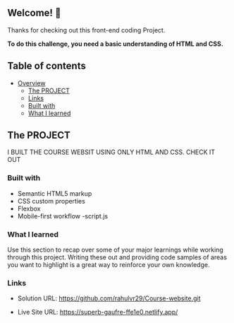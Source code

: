 ## Welcome! 👋

Thanks for checking out this front-end coding Project.

**To do this challenge, you need a basic understanding of HTML and CSS.**

## Table of contents

- [Overview](#overview)
  - [The PROJECT](#the-challenge)
  - [Links](#links)
  - [Built with](#built-with)
  - [What I learned](#what-i-learned)

## The PROJECT 
  I BUILT THE COURSE WEBSIT USING ONLY HTML AND CSS.
  CHECK IT OUT 

### Built with

- Semantic HTML5 markup
- CSS custom properties
- Flexbox
- Mobile-first workflow
-script.js

### What I learned

Use this section to recap over some of your major learnings while working through this project. Writing these out and providing code samples of areas you want to highlight is a great way to reinforce your own knowledge.

### Links

- Solution URL: https://github.com/rahulvr29/Course-website.git

- Live Site URL: https://superb-gaufre-ffe1e0.netlify.app/